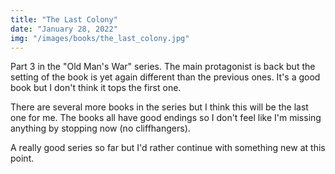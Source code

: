 ```yaml
---
title: "The Last Colony"
date: "January 28, 2022"
img: "/images/books/the_last_colony.jpg"
---
```


Part 3 in the "Old Man's War" series. The main protagonist is back but the setting of the book is yet again different than the previous ones. It's a good book but I don't think it tops the first one.

There are several more books in the series but I think this will be the last one for me. The books all have good endings so I don't feel like I'm missing anything by stopping now (no cliffhangers).

A really good series so far but I'd rather continue with something new at this point.